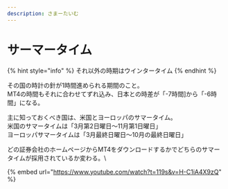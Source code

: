 ```yaml
---
description: さまーたいむ
---
```


# サーマータイム

{% hint style="info" %}
それ以外の時期はウインタータイム
{% endhint %}

その国の時計の針が1時間進められる期間のこと。\
MT4の時間もそれに合わせてずれ込み、日本との時差が「-7時間]から「-6時間」になる。

主に知っておくべき国は、米国とヨーロッパのサマータイム。\
米国のサマータイムは「3月第2日曜日〜11月第1日曜日」\
ヨーロッパサマータイムは「3月最終日曜日〜10月の最終日曜日」

どの証券会社のホームページからMT4をダウンロードするかでどちらのサマータイムが採用されているか変わる。\


{% embed url="https://www.youtube.com/watch?t=119s&v=H-C1iA4X9zQ" %}
